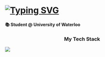 
<h1 align="left">
  <a href="https://git.io/typing-svg"><img src="https://readme-typing-svg.demolab.com?font=Fira+Code&weight=500&size=25&duration=4000&pause=350&color=45B6FE&center=true&vCenter=true&width=435&lines=Aspiring+Software+Engineer;Aspiring+AI%2FML+Engineer" alt="Typing SVG" /></a>
</h1>

<h4 align="left">📚 Student @ University of Waterloo</h4>


<h3 align="center">My Tech Stack</h3>


<p align="left">
  <a href="https://skillicons.dev">
    <img src="https://skillicons.dev/icons?i=py,c,cpp,html,css,tailwind,js,ts,nodejs,nextjs,django,react,figma,git,github,firebase,arduino&perline=5" />
  </a>
</p>

<!--
**aaisha-pathan/aaisha-pathan** is a ✨ _special_ ✨ repository because its `README.md` (this file) appears on your GitHub profile.

Here are some ideas to get you started:

- 🔭 I’m currently working on ...
- 🌱 I’m currently learning ...
- 👯 I’m looking to collaborate on ...
- 🤔 I’m looking for help with ...
- 💬 Ask me about ...
- 📫 How to reach me: ...
- 😄 Pronouns: ...
- ⚡ Fun fact: ...
-->
